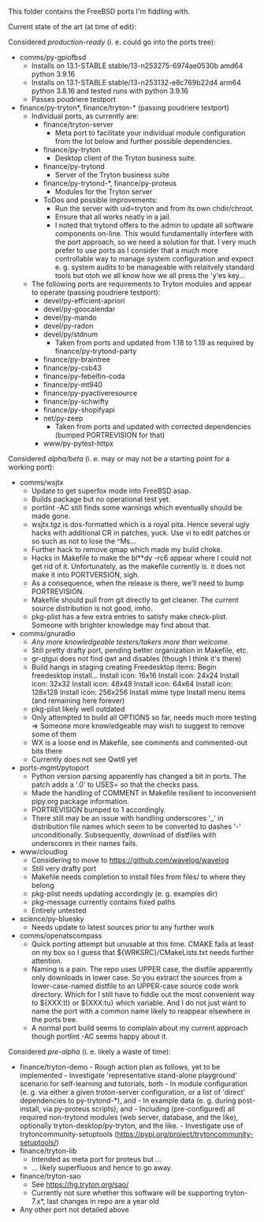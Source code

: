 This folder contains the FreeBSD ports I'm fiddling with.

Current state of the art (at time of edit):

Considered *production-ready* (i. e. could go into the ports tree):

- comms/py-gpiofbsd
    - Installs on 13.1-STABLE stable/13-n253275-6974ae0530b amd64 python 3.9.16
    - Installs on 13.1-STABLE stable/13-n253132-e8c769b22d4 arm64 python 3.8.16 and tested runs with python 3.9.16
    - Passes poudriere testport
- finance/py-tryton*, finance/tryton-* (passing poudriere testport)
    - Individual ports, as currently are:
        - finance/tryton-server
            - Meta port to facilitate your individual module configuration from the lot below and further possible dependencies.
        - finance/py-tryton
            - Desktop client of the Tryton business suite.
        - finance/py-trytond
            - Server of the Tryton business suite
        - finance/py-trytond-*, finance/py-proteus
            - Modules for the Tryton server
        - ToDos and possible improvements:
            - Run the server with uid=tryton and from its own chdir/chroot.
            - Ensure that all works neatly in a jail.
            - I noted that trytond offers to the admin to update all software components on-line. This would fundamentally interfere with the port approach, so we need a solution for that. I very much prefer to use ports as I consider that a much more controllable way to manage system configuration and expect e. g. system audits to be manageable with relaitvely standard tools but otoh we all know how we all press the 'y'es key...
    - The following ports are requirements to Tryton modules and appear to operate (passing poudriere testport):
        - devel/py-efficient-apriori
        - devel/py-goocalendar
        - devel/py-mando
        - devel/py-radon
        - devel/py/stdnum
            - Taken from ports and updated from 1.18 to 1.19 as required by finance/py-trytond-party
        - finance/py-braintree
        - finance/py-csb43
        - finance/py-febelfin-coda
        - finance/py-mt940
        - finance/py-pyactiveresource
        - finance/py-schwifty
        - finance/py-shopifyapi
        - net/py-zeep
            - Taken from ports and updated with corrected dependencies (bumped PORTREVISION for that)
        - www/py-pytest-httpx

Considered *alpha/beta* (i. e. may or may not be a starting point for a working port):

- comms/wsjtx
    - Update to get superfox mode into FreeBSD asap.
    - Builds package but no operational test yet.
    - portlint -AC still finds some warnings which eventually should be made gone.
    - wsjtx.tgz is dos-formatted which is a royal pita. Hence several ugly hacks with additional CR in patches, yuck. Use vi to edit patches or so such as not to lose the ^Ms...
    - Further hack to remove qmap which made my build choke.
    - Hacks in Makefile to make the bl**dy -rc6 appear where I could not get rid of it. Unfortunately, as the makefile currently is. it does not make it into PORTVERSION, sigh.
    - As a consequence, when the release is there, we'll need to bump PORTREVISION.
    - Makefile should pull from git directly to get cleaner. The current source distribution is not good, imho.
    - pkg-plist has a few extra entries to satisfy make check-plist. Someone with brighter knowledge may find about that.
- comms/gnuradio
    - _Any more knowledgeable testers/takers more than welcome._
    - Still pretty drafty port, pending better organization in Makefile, etc.
    - gr-qtgui does not find qwt and disables (though I think it's there)
    - Build hangs in staging creating Freedesktop items:
        Begin freedesktop install...
        Install icon: 16x16
        Install icon: 24x24
        Install icon: 32x32
        Install icon: 48x48
        Install icon: 64x64
        Install icon: 128x128
        Install icon: 256x256
        Install mime type
        Install menu items
      (and remaining here forever)
    - pkg-plist likely well outdated
    - Only attempted to build all OPTIONS so far, needs much more testing
        => Someone more knowledgeable may wish to suggest to remove some of them
    - WX is a loose end in Makefile, see comments and commented-out bits there
    - Currently does not see Qwt6 yet
- ports-mgmt/pytoport
    - Python version parsing apparently has changed a bit in ports. The patch adds a '.0' to USES= so that the checks pass.
    - Made the handling of COMMENT in Makefile resilient to inconvenient pipy.org package information.
    - PORTREVISION bumped to 1 accordingly.
    - There still may be an issue with handling underscores '_' in distribution file names which seem to be converted to dashes '-' unconditionally. Subsequently, download of distfiles with underscores in their names fails.
- www/cloudlog
    - Considering to move to https://github.com/wavelog/wavelog
    - Still very drafty port
    - Makefile needs completion to install files from files/ to where they belong
    - pkg-plist needs updating accordingly (e. g. examples dir)
    - pkg-message currently contains fixed paths
    - Entirely untested
- science/py-bluesky
    - Needs update to latest sources prior to any further work
- comms/openatscompass
    - Quick porting attempt but unusable at this time. CMAKE fails at least on my box so I guess that ${WRKSRC}/CMakeLists.txt needs further attention.
    - Naming is a pain. The repo uses UPPER case, the distfile apparently only downloads in lower case. So you extract the sources from a lower-case-named distfile to an UPPER-case source code work directory. Which for I still have to fiddle out the most convenient way to ${XXX:tl} or ${XXX:tu} which variable. And I do not just want to name the port with a common name likely to reappear elsewhere in the ports tree.
    - A normal port build seems to complain about my current approach though portlint -AC seems happy about it.

Considered *pre-alpha* (i. e. likely a waste of time):

- finance/tryton-demo
        - Rough action plan as follows, yet to be implemented
        - Investigate 'representative stand-alone playground' scenario for self-learning and tutorials, both
            - In module configuration (e. g. via either a given troton-server configuration, or a list of 'direct' dependencies to py-trytond-*), and
            - In example data (e. g. during post-install, via py-proteus scripts); and
            - Including (pre-configured) all required non-trytond modules (web server, database, and the like), optionally tryton-desktop/py-tryton, and the like.
        - Investigate use of trytoncommunity-setuptools (https://pypi.org/project/trytoncommunity-setuptools/)
- finance/tryton-lib
    - Intended as meta port for proteus but ...
    - ... likely superfluous and hence to go away.
- finance/tryton-sao
    - See https://hg.tryton.org/sao/
    - Currently not sure whether this software will be supporting tryton-7.x*, last changes in repo are a year old
- Any other port not detailed above
